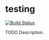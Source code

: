 # testing

[![Build Status](https://travis-ci.org/githubuser/testing.png)](https://travis-ci.org/githubuser/testing)

TODO Description.

